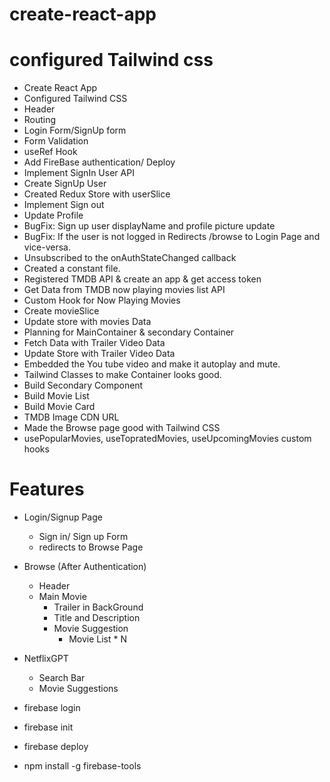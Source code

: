 # create-react-app
# configured Tailwind css

- Create React App
- Configured Tailwind CSS
- Header
- Routing
- Login Form/SignUp form
- Form Validation
- useRef Hook
- Add FireBase authentication/ Deploy
- Implement SignIn User API
- Create SignUp User 
- Created Redux Store with userSlice
- Implement Sign out
- Update Profile
- BugFix: Sign up user displayName and profile picture update
- BugFix: If the user is not logged in Redirects /browse to Login Page and vice-versa.
- Unsubscribed to the onAuthStateChanged callback
- Created a constant file.
- Registered TMDB API & create an app & get access token
- Get Data from TMDB now playing movies list API
- Custom Hook for Now Playing Movies
- Create movieSlice
- Update store with movies Data
- Planning for MainContainer & secondary Container
- Fetch Data with Trailer Video Data
- Update Store with Trailer Video Data
- Embedded the You tube video and make it autoplay and mute.
- Tailwind Classes to make Container looks good.
- Build Secondary Component
- Build Movie List
- Build Movie Card
- TMDB Image CDN URL
- Made the Browse page good with Tailwind CSS
- usePopularMovies, useTopratedMovies, useUpcomingMovies custom hooks

# Features
- Login/Signup Page
    - Sign in/ Sign up Form
    - redirects to Browse Page
- Browse (After Authentication)
    - Header
    - Main Movie
        - Trailer in BackGround
        - Title and Description
        - Movie Suggestion
            - Movie List * N

- NetflixGPT
    - Search Bar
    - Movie Suggestions

- firebase login
- firebase init
- firebase deploy
- npm install -g firebase-tools